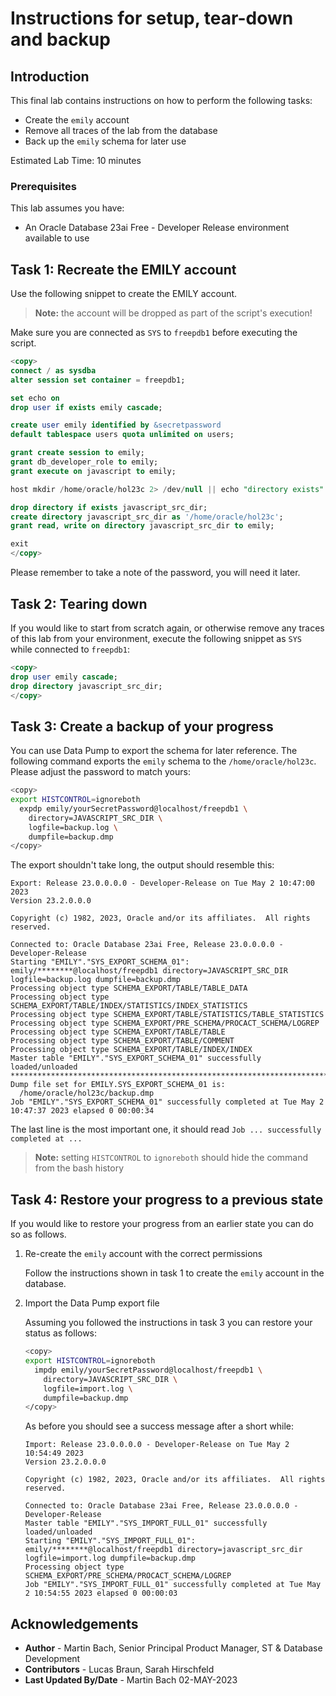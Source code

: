 # Instructions for setup, tear-down and backup

## Introduction

This final lab contains instructions on how to perform the following tasks:

- Create the `emily` account
- Remove all traces of the lab from the database
- Back up the `emily` schema for later use

Estimated Lab Time: 10 minutes

### Prerequisites

This lab assumes you have:

- An Oracle Database 23ai Free - Developer Release environment available to use

## Task 1: Recreate the EMILY account

Use the following snippet to create the EMILY account.

> **Note:** the account will be dropped as part of the script's execution!

Make sure you are connected as `SYS` to `freepdb1` before executing the script.

```sql
<copy>
connect / as sysdba
alter session set container = freepdb1;

set echo on
drop user if exists emily cascade;

create user emily identified by &secretpassword
default tablespace users quota unlimited on users;

grant create session to emily;
grant db_developer_role to emily;
grant execute on javascript to emily;

host mkdir /home/oracle/hol23c 2> /dev/null || echo "directory exists"

drop directory if exists javascript_src_dir;
create directory javascript_src_dir as '/home/oracle/hol23c';
grant read, write on directory javascript_src_dir to emily;

exit
</copy>
```

Please remember to take a note of the password, you will need it later.

## Task 2: Tearing down

If you would like to start from scratch again, or otherwise remove any traces of this lab from your environment, execute the following snippet as `SYS` while connected to `freepdb1`:

```sql
<copy>
drop user emily cascade;
drop directory javascript_src_dir;
</copy>
```

## Task 3: Create a backup of your progress

You can use Data Pump to export the schema for later reference. The following command exports the `emily` schema to the `/home/oracle/hol23c`. Please adjust the password to match yours:

```bash
<copy>
export HISTCONTROL=ignoreboth
  expdp emily/yourSecretPassword@localhost/freepdb1 \
    directory=JAVASCRIPT_SRC_DIR \
    logfile=backup.log \
    dumpfile=backup.dmp
</copy>
```

The export shouldn't take long, the output should resemble this:

```
Export: Release 23.0.0.0.0 - Developer-Release on Tue May 2 10:47:00 2023
Version 23.2.0.0.0

Copyright (c) 1982, 2023, Oracle and/or its affiliates.  All rights reserved.

Connected to: Oracle Database 23ai Free, Release 23.0.0.0.0 - Developer-Release
Starting "EMILY"."SYS_EXPORT_SCHEMA_01":  emily/********@localhost/freepdb1 directory=JAVASCRIPT_SRC_DIR logfile=backup.log dumpfile=backup.dmp 
Processing object type SCHEMA_EXPORT/TABLE/TABLE_DATA
Processing object type SCHEMA_EXPORT/TABLE/INDEX/STATISTICS/INDEX_STATISTICS
Processing object type SCHEMA_EXPORT/TABLE/STATISTICS/TABLE_STATISTICS
Processing object type SCHEMA_EXPORT/PRE_SCHEMA/PROCACT_SCHEMA/LOGREP
Processing object type SCHEMA_EXPORT/TABLE/TABLE
Processing object type SCHEMA_EXPORT/TABLE/COMMENT
Processing object type SCHEMA_EXPORT/TABLE/INDEX/INDEX
Master table "EMILY"."SYS_EXPORT_SCHEMA_01" successfully loaded/unloaded
******************************************************************************
Dump file set for EMILY.SYS_EXPORT_SCHEMA_01 is:
  /home/oracle/hol23c/backup.dmp
Job "EMILY"."SYS_EXPORT_SCHEMA_01" successfully completed at Tue May 2 10:47:37 2023 elapsed 0 00:00:34
```

The last line is the most important one, it should read `Job ... successfully completed at ...`

> **Note:** setting `HISTCONTROL` to `ignoreboth` should hide the command from the bash history

## Task 4: Restore your progress to a previous state

If you would like to restore your progress from an earlier state you can do so as follows.

1. Re-create the `emily` account with the correct permissions

    Follow the instructions shown in task 1 to create the `emily` account in the database.

2. Import the Data Pump export file

    Assuming you followed the instructions in task 3 you can restore your status as follows:

    ```bash
    <copy>
    export HISTCONTROL=ignoreboth
      impdp emily/yourSecretPassword@localhost/freepdb1 \
        directory=JAVASCRIPT_SRC_DIR \
        logfile=import.log \
        dumpfile=backup.dmp
    </copy>
    ```

    As before you should see a success message after a short while:

    ```
    Import: Release 23.0.0.0.0 - Developer-Release on Tue May 2 10:54:49 2023
    Version 23.2.0.0.0

    Copyright (c) 1982, 2023, Oracle and/or its affiliates.  All rights reserved.

    Connected to: Oracle Database 23ai Free, Release 23.0.0.0.0 - Developer-Release
    Master table "EMILY"."SYS_IMPORT_FULL_01" successfully loaded/unloaded
    Starting "EMILY"."SYS_IMPORT_FULL_01":  emily/********@localhost/freepdb1 directory=javascript_src_dir logfile=import.log dumpfile=backup.dmp 
    Processing object type SCHEMA_EXPORT/PRE_SCHEMA/PROCACT_SCHEMA/LOGREP
    Job "EMILY"."SYS_IMPORT_FULL_01" successfully completed at Tue May 2 10:54:55 2023 elapsed 0 00:00:03
    ```

## Acknowledgements

- **Author** - Martin Bach, Senior Principal Product Manager, ST & Database Development
- **Contributors** -  Lucas Braun, Sarah Hirschfeld
- **Last Updated By/Date** - Martin Bach 02-MAY-2023
